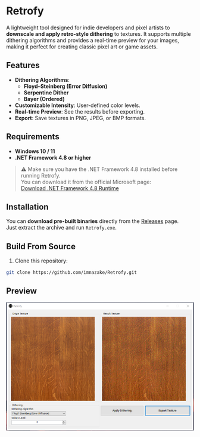 # Retrofy

A lightweight tool designed for indie developers and pixel artists to **downscale and apply retro-style dithering** to textures. It supports multiple dithering algorithms and provides a real-time preview for your images, making it perfect for creating classic pixel art or game assets.  

## Features

- **Dithering Algorithms**:
  - **Floyd–Steinberg (Error Diffusion)**
  - **Serpentine Dither**
  - **Bayer (Ordered)**
- **Customizable Intensity**: User-defined color levels.  
- **Real-time Preview**: See the results before exporting.  
- **Export**: Save textures in PNG, JPEG, or BMP formats.  

## Requirements

- **Windows 10 / 11**
- **.NET Framework 4.8 or higher**

> ⚠️ Make sure you have the .NET Framework 4.8 installed before running Retrofy.  
> You can download it from the official Microsoft page:  
> [Download .NET Framework 4.8 Runtime](https://dotnet.microsoft.com/download/dotnet-framework/net48)

## Installation

You can **download pre-built binaries** directly from the [Releases](https://github.com/imnazake/Retrofy/releases) page.  
Just extract the archive and run `Retrofy.exe`.

## Build From Source

1. Clone this repository:

```bash
git clone https://github.com/imnazake/Retrofy.git
```

## Preview

![](Images/preview.png)
